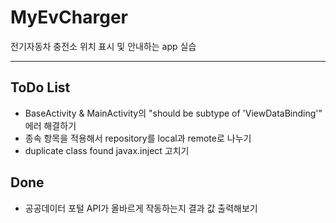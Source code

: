 # MyEvCharger
전기자동차 충전소 위치 표시 및 안내하는 app 실습

--------------------------------------------

## ToDo List
- BaseActivity & MainActivity의 "should be subtype of 'ViewDataBinding'" 에러 해결하기
- 종속 항목을 적용해서 repository를 local과 remote로 나누기
- duplicate class found javax.inject 고치기

## Done
- 공공데이터 포털 API가 올바르게 작동하는지 결과 값 출력해보기
